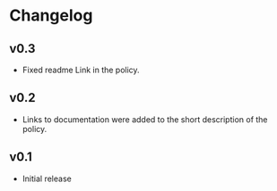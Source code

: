 # Changelog

## v0.3

- Fixed readme Link in the policy.

## v0.2

- Links to documentation were added to the short description of the policy.

## v0.1

- Initial release

